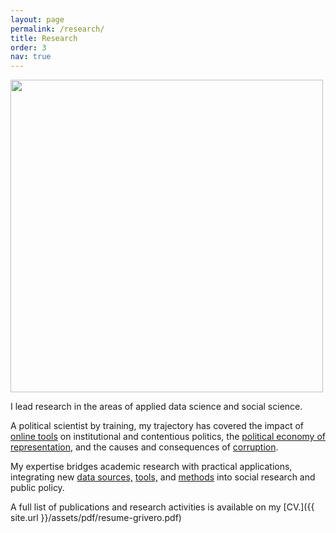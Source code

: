 ```yaml
---
layout: page
permalink: /research/
title: Research
order: 3
nav: true
---
```


<div class="profile float-right">
<img src="/assets/img/9.jpg" width=500px height="auto" class="img-fluid z-depth-1 rounded">
</div>

I lead research in the areas of applied data science and social science.

A political scientist by training, my trajectory has covered the impact of [online tools](https://www.amazon.com/Retooling-Politics-Digital-Shaping-Democracy/dp/1108419402) on institutional and contentious politics, the [political economy of representation](https://www.sciencedirect.com/science/article/abs/pii/S0176268015000592), and the causes and consequences of [corruption](https://www.cambridge.org/core/journals/political-science-research-and-methods/article/rooting-out-corruption-or-rooting-for-corruption-the-heterogeneous-electoral-consequences-of-scandals/902FCB9C6DF2CCB1DB73E57AC07AD5D4). 

My expertise bridges academic research with practical applications, integrating new [data sources,](https://www.journals.uchicago.edu/doi/pdf/10.1086/709672) [tools,](https://journals.sagepub.com/doi/abs/10.1177/1525822X221107053) and [methods](https://rsa.tandfonline.com/doi/abs/10.1080/21582041.2017.1325924) into social research and public policy.

A full list of publications and research activities is available on my
[CV.]({{ site.url }}/assets/pdf/resume-grivero.pdf)


